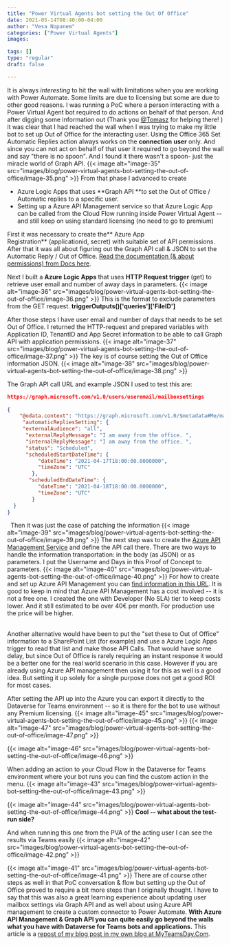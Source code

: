 ```yaml
---
title: "Power Virtual Agents bot setting the Out Of Office"
date: 2021-05-14T08:40:00-04:00
author: "Vesa Nopanem"
categories: ["Power Virtual Agents"]
images:

tags: []
type: "regular"
draft: false

---
```



It is always *interesting* to hit the wall with limitations when you are
working with Power Automate. Some limits are due to licensing but some
are due to other good reasons. I was running a PoC where a person
interacting with a Power Virtual Agent bot required to do actions on
behalf of that person. And after digging some information out (Thank
you [\@Tomasz](https://poszytek.eu/en/homepage/) for helping there! ) it
was clear that I had reached the wall when I was trying to make my
little bot to set up Out of Office for the interacting user. Using the
Office 365 Set Automatic Replies action always works on
the **connection** **user** only. And since you can not act on behalf of
that user it required to go beyond the wall and say "there is no spoon".
And I found it there wasn't a spoon- just the miracle world of Graph
API.
{{< image alt="image-35" src="images/blog/power-virtual-agents-bot-setting-the-out-of-office/image-35.png" >}}
From that phase I advanced to create

-   Azure Logic Apps that uses **Graph API **to set the Out of Office /
    Automatic replies to a specific user.
-   Setting up a Azure API Management service so that Azure Logic App
    can be called from the Cloud Flow running inside Power Virtual Agent
    -- and still keep on using standard licensing (no need to go to
    premium)

First it was necessary to create the** Azure App
Registration** (applicationid, secret) with suitable set of API
permissions. After that it was all about figuring out the Graph API call
& JSON to set the Automatic Reply / Out of Office. [Read the
documentation (& about permissions) from Docs
here](https://docs.microsoft.com/en-us/graph/api/user-update-mailboxsettings?view=graph-rest-1.0&tabs=http&WT.mc_id=M365-MVP-5003326).

Next I built a **Azure Logic Apps** that uses **HTTP Request
trigger** (get) to retrieve user email and number of away days in
parameters.
{{< image alt="image-36" src="images/blog/power-virtual-agents-bot-setting-the-out-of-office/image-36.png" >}}
This is the format to exclude parameters from the GET
request. **triggerOutputs()\['queries'\]\['FileID'\]**

After those steps I have user email and number of days that needs to be
set Out of Office. I returned the HTTP-request and prepared variables
with Application ID, TenantID and App Secret information to be able to
call Graph API with application permissions.
{{< image alt="image-37" src="images/blog/power-virtual-agents-bot-setting-the-out-of-office/image-37.png" >}}
The key is of course setting the Out of Office information JSON.
{{< image alt="image-38" src="images/blog/power-virtual-agents-bot-setting-the-out-of-office/image-38.png" >}}

The Graph API call URL and example JSON I used to test this are:
 

```json
https://graph.microsoft.com/v1.0/users/useremail/mailboxsettings
 
{
    "@odata.context": "https://graph.microsoft.com/v1.0/$metadata#Me/mailboxSettings",
     "automaticRepliesSetting": {
     "externalAudience": "all",
      "externalReplyMessage": "I am away from the office. ",
      "internalReplyMessage": "I am away from the office. ",
      "status": "Scheduled",
      "scheduledStartDateTime": {
          "dateTime": "2021-04-17T18:00:00.0000000",
          "timeZone": "UTC"
        },
       "scheduledEndDateTime": {
          "dateTime": "2021-04-18T18:00:00.0000000",
          "timeZone": "UTC"
        }
  }
}
```
 
Then it was just the case of patching the information
{{< image alt="image-39" src="images/blog/power-virtual-agents-bot-setting-the-out-of-office/image-39.png" >}}
The next step was to create the [Azure API Management
Service](https://azure.microsoft.com/en-us/services/api-management) and
define the API call there. There are two ways to handle the information
transportation: in the body (as JSON) or as parameters. I put the
Username and Days in this Proof of Concept to parameters.
{{< image alt="image-40" src="images/blog/power-virtual-agents-bot-setting-the-out-of-office/image-40.png" >}}
For how to create and set up Azure API Management you can [find
information in this
URL](https://docs.microsoft.com/en-us/azure/api-management/?WT.mc_id=M365-MVP-5003326).
It is good to keep in mind that Azure API Management has a cost involved
-- it is not a free one. I created the one with Developer (No SLA) tier
to keep costs lower. And it still estimated to be over 40€ per month.
For production use the price will be higher.

\
Another alternative would have been to put the "set these to Out of
Office" information to a SharePoint List (for example) and use a Azure
Logic Apps trigger to read that list and make those API Calls. That
would have some delay, but since Out of Office is rarely requiring an
instant response it would be a better one for the real world scenario in
this case. However if you are already using Azure API management then
using it for this as well is a good idea. But setting it up solely for a
single purpose does not get a good ROI for most cases.

After setting the API up into the Azure you can export it directly to
the Dataverse for Teams environment -- so it is there for the bot to use
without any Premium licensing.
{{< image alt="image-45" src="images/blog/power-virtual-agents-bot-setting-the-out-of-office/image-45.png" >}}
{{< image alt="image-47" src="images/blog/power-virtual-agents-bot-setting-the-out-of-office/image-47.png" >}}

{{< image alt="image-46" src="images/blog/power-virtual-agents-bot-setting-the-out-of-office/image-46.png" >}}

When adding an action to your Cloud Flow in the Dataverse for Teams
environment where your bot runs you can find the custom action in the
menu.
{{< image alt="image-43" src="images/blog/power-virtual-agents-bot-setting-the-out-of-office/image-43.png" >}}

{{< image alt="image-44" src="images/blog/power-virtual-agents-bot-setting-the-out-of-office/image-44.png" >}}
**Cool -- what about the test-run side?**

And when running this one from the PVA of the acting user I can see the
results via Teams easily
{{< image alt="image-42" src="images/blog/power-virtual-agents-bot-setting-the-out-of-office/image-42.png" >}}

{{< image alt="image-41" src="images/blog/power-virtual-agents-bot-setting-the-out-of-office/image-41.png" >}}
There are of course other steps as well in that PoC conversation & flow
but setting up the Out of Office proved to require a bit more steps than
I originally thought. I have to say that this was also a great learning
experience about updating user mailbox settings via Graph API and as
well about using Azure API management to create a custom connector to
Power Automate.
**With Azure API Management & Graph API you can quite easily go beyond
the walls what you have with Dataverse for Teams bots and
applications.**
This article is a [repost of my blog post in my own blog at
MyTeamsDay.Com](https://myteamsday.com/2021/04/17/pva-and-oof/).
 

